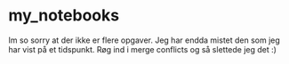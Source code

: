 # my_notebooks

Im so sorry at der ikke er flere opgaver. Jeg har endda mistet den som jeg har vist på et tidspunkt. Røg ind i merge conflicts og så slettede jeg det :)
